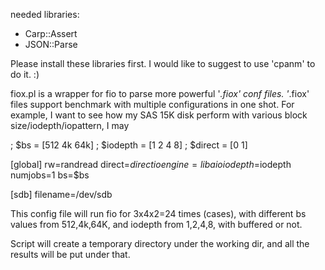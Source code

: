 needed libraries:
- Carp::Assert
- JSON::Parse

Please install these libraries first. I would like to suggest to use
'cpanm' to do it. :)

fiox.pl is a wrapper for fio to parse more powerful '*.fiox' conf files.
'*.fiox' files support benchmark with multiple configurations in one
shot. For example, I want to see how my SAS 15K disk perform with various
block size/iodepth/iopattern, I may 

; $bs = [512 4k 64k]
; $iodepth = [1 2 4 8]
; $direct = [0 1]

[global]
rw=randread
direct=$direct
ioengine=libaio
iodepth=$iodepth
numjobs=1
bs=$bs

[sdb]
filename=/dev/sdb

This config file will run fio for 3x4x2=24 times (cases), with different bs
values from 512,4k,64K, and iodepth from 1,2,4,8, with buffered or not.

Script will create a temporary directory under the working dir, and all
the results will be put under that. 

